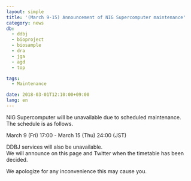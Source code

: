 ```yaml
---
layout: simple
title: '(March 9-15) Announcement of NIG Supercomputer maintenance'
category: news
db:
  - ddbj
  - bioproject
  - biosample
  - dra
  - jga
  - agd
  - top

tags:
  - Maintenance

date: 2018-03-01T12:10:00+09:00
lang: en
---
```


<p>NIG Supercomputer will be unavailable due to scheduled maintenance.<br>The schedule is as follows.</p>

<p>March 9 (Fri) 17:00 - March 15 (Thu) 24:00 (JST)</p>

<p>DDBJ services will also be unavailable.<br>We will announce on this page and Twitter when the timetable has been decided.</p>

<p>We apologize for any inconvenience this may cause you.</p>
